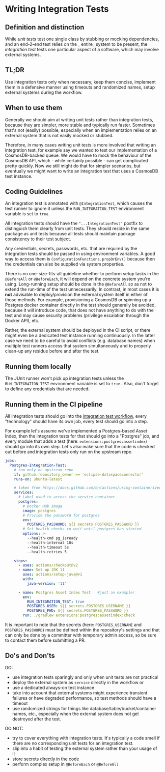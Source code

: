 # Writing Integration Tests

## Definition and distinction

While _unit tests_ test one single class by stubbing or mocking dependencies, and an end-2-end test relies on the _
entire_
system to be present, the _integration test_ tests one particular aspect of a software, which may involve external
systems.

## TL;DR

Use integration tests only when necessary, keep them concise, implement them in a defensive manner using timeouts and
randomized names, setup external systems during the workflow.

## When to use them

Generally we should aim at writing unit tests rather than integration tests, because they are simpler, more stable and
typically run faster. Sometimes that's not (easily) possible, especially when an implementation relies on an external
system that is not easily mocked or stubbed.

Therefore, in many cases writing unit tests is more involved that writing an integration test, for example say we wanted
to test our implementation of a CosmosDB-backed queue. We would have to mock the behaviour of the CosmosDB API, which -
while certainly possible - can get complicated pretty quickly. Now we still might do that for simpler scenarios, but
eventually we might want to write an integration test that uses a CosmosDB test instance.

## Coding Guidelines

An integration test is annotated with `@IntegrationTest`, which causes the test runner to ignore it unless the
`RUN_INTEGRATION_TEST` environment variable is set to `true`.

All integration tests should have the `"...IntegrationTest"` postfix to distinguish them clearly from unit tests. They
should reside in the same package as unit tests because all tests should maintain package consistency to their test
subject.

Any credentials, secrets, passwords, etc. that are required by the integration tests should be passed in using
environment variables. A good way to access them is `ConfigurationFunctions.propOrEnv()` because then the credentials
can also be supplied via system properties.

There is no one-size-fits-all guideline whether to perform setup tasks in the `@BeforeAll` or `@BeforeEach`, it will
depend on the concrete system you're using. Long-running setup should be done in the `@BeforeAll` so as not to extend
the run-time of the test unnecessarily. In contrast, in most cases it is **not** advisable to deploy/provision the
external system itself in either of those methods. For example, provisioning a CosmosDB or spinning up a Postgres docker
container directly in the test should generally be avoided, because it will introduce code, that does not have anything
to do with the test and may cause security problems (privilege escalation through the Docker API), etc.

Rather, the external system should be deployed in the CI script, or there might even be a dedicated test instance
running continuously. In the latter case we need to be careful to avoid conflicts (e.g. database names) when multiple
test runners access that system simultaneously and to properly clean-up any residue before and after the test.

## Running them locally

The JUnit runner won't pick up integration tests unless the `RUN_INTEGRATION_TEST` environment variable is set to `true`
. Also, don't forget to define any credentials that are needed.

## Running them in the CI pipeline

All integration tests should go into the [integration test workflow](../.github/workflows/integrationtests.yaml),
every "technology" should have its own job, every test should go into a step.

For example let's assume we've implemented a Postgres-based Asset Index, then the integration tests for that should go
into a "Postgres" job, and every module that adds a test (here: `extensions:postgres:assetindex`) should go into its own
step. Let's also make sure that the code is checked out before and integration tests only run on the upstream repo.

```yaml
jobs:
  Postgres-Integration-Test:
    # run only on upstream repo
    if: github.repository_owner == 'eclipse-dataspaceconnector'
    runs-on: ubuntu-latest

    # taken from https://docs.github.com/en/actions/using-containerized-services/creating-postgresql-service-containers
    services:
      # Label used to access the service container
      postgres:
        # Docker Hub image
        image: postgres
        # Provide the password for postgres
        env:
          POSTGRES_PASSWORD: ${{ secrets.POSTGRES_PASSWORD }}
        # Set health checks to wait until postgres has started
        options: >-
          --health-cmd pg_isready
          --health-interval 10s
          --health-timeout 5s
          --health-retries 5

    steps:
      - uses: actions/checkout@v2
      - name: Set up JDK 11
        uses: actions/setup-java@v1
        with:
          java-version: '11'

      - name: Postgres Asset Index Test   #just an example!
        env:
          RUN_INTEGRATION_TEST: true
          POSTGRES_USER: ${{ secrets.POSTGRES_USERNAME }}
          POSTGRES_PWD: ${{ secrets.POSTGRES_PASSWORD }}
        run: ./gradlew extensions:postgres:assetindex:check
```

It is important to note that the secrets (here: `POSTGRES_USERNAME` and `POSTGRES_PASSWORD`) must be defined within the
repository's settings and that can only be done by a committer with temporary admin access, so be sure to contact them
before submitting a PR.

## Do's and Don'ts

DO:

- use integration tests sparingly and only when unit tests are not practical
- deploy the external system as `service` directly in the workflow or
- use a dedicated always-on test instance
- take into account that external systems might experience transient failures or have degraded performance, so test
  methods should have a timeout
- use randomized strings for things like database/table/bucket/container names, etc., especially when the external
  system does not get destroyed after the test.

DO NOT:

- try to cover everything with integration tests. It's typically a code smell if there are no corresponding unit tests
  for an integration test.
- slip into a habit of testing the external system rather than your usage of it
- store secrets directly in the code
- perform complex setup in `@BeforeEach` or `@BeforeAll`

#